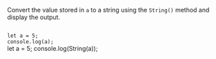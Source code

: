 Convert the value stored in `a`
to a string using the `String()` method
and
display the output.

<Editor lang="javascript" type="exercise">
<code>
let a = 5;
console.log(a);
</code>

<solution>
let a = 5;
console.log(String(a));
</solution>
</Editor>